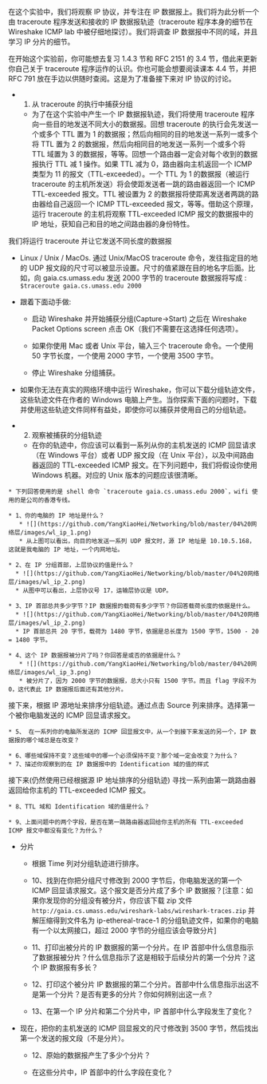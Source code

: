 在这个实验中，我们将观察 IP 协议，并专注在 IP 数据报上。我们将为此分析一个由 traceroute 程序发送和接收的 IP 数据报轨迹（traceroute 程序本身的细节在 Wireshake ICMP lab 中被仔细地探讨）。我们将调查 IP 数据报中不同的域，并且学习 IP 分片的细节。

在开始这个实验前，你可能想去复习 1.4.3 节和 RFC 2151 的 3.4 节，借此来更新你自己关于 traceroute 程序运作的认识。你也可能会想要阅读课本 4.4 节，并把 RFC 791 放在手边以供随时查阅。这是为了准备接下来对 IP 协议的讨论。

 * 1. 从 traceroute 的执行中捕获分组
 
   * 为了在这个实验中产生一个 IP 数据报轨迹，我们将使用 traceroute 程序向一些目的地发送不同大小的数据报。回想 traceroute 的执行会先发送一个或多个 TTL 置为 1 的数据报；然后向相同的目的地发送一系列一或多个将 TTL 置为 2 的数据报，然后向相同目的地发送一系列一个或多个将 TTL 域置为 3 的数据报，等等。回想一个路由器一定会对每个收到的数据报执行 TTL 减 1 操作。如果 TTL 减为 0，路由器向主机返回一个 ICMP 类型为 11 的报文（TTL-exceeded）。一个 TTL 为 1 的数据报（被运行 traceroute 的主机所发送）将会使距发送者一跳的路由器返回一个 ICMP TTL-exceeded 报文。TTL 被设置为 2 的数据报将使距离发送者两跳的路由器给自己返回一个 ICMP TTL-exceeded 报文，等等。借助这个原理，运行 traceroute 的主机将观察 TTL-exceeded ICMP 报文的数据报中的 IP 地址，获知自己和目的地之间路由器的身份特性。
   
我们将运行 traceroute 并让它发送不同长度的数据报

   * Linux / Unix / MacOs. 通过 Unix/MacOS traceroute 命令，发往指定目的地的 UDP 报文段的尺寸可以被显示设置。尺寸的值紧跟在目的地名字后面。比如，向 gaia.cs.umass.edu 发送 2000 字节的 traceroute 数据报将写成 : `$traceroute gaia.cs.umass.edu 2000`
   
   * 跟着下面动手做:
     * 启动 Wireshake 并开始捕获分组(Capture->Start) 之后在 Wireshake Packet Options screen 点击 OK（我们不需要在这选择任何选项）。
     
     * 如果你使用 Mac 或者 Unix 平台，输入三个 traceroute 命令。一个使用 50 字节长度，一个使用 2000 字节，一个使用 3500 字节。
     
     * 停止 Wireshake 分组捕获。
     
  * 如果你无法在真实的网络环境中运行 Wireshake，你可以下载分组轨迹文件，这些轨迹文件在作者的 Windows 电脑上产生。当你探索下面的问题时，下载并使用这些轨迹文件同样有益处，即使你可以捕获并使用自己的分组轨迹。
  
   * 2. 观察被捕获的分组轨迹
      * 在你的轨迹中，你应该可以看到一系列从你的主机发送的 ICMP 回显请求（在 Windows 平台）或者 UDP 报文段（在 Unix 平台），以及中间路由器返回的 TTL-exceeded ICMP 报文。在下列问题中，我们将假设你使用 Windows 机器。对应的 Unix 版本的问题应该很清晰。
      
    * 下列回答使用的是 shell 命令 `traceroute gaia.cs.umass.edu 2000`，wifi 使用的是公司的香港专线。
   
    * 1、你的电脑的 IP 地址是什么？
       * ![](https://github.com/YangXiaoHei/Networking/blob/master/04%20网络层/images/wl_ip_1.png)
       * 从上图可以看出，向目的地发送一系列 UDP 报文时，源 IP 地址是 10.10.5.168，这就是我电脑的 IP 地址，一个内网地址。
      
    * 2、在 IP 分组首部，上层协议的值是什么？
      * ![](https://github.com/YangXiaoHei/Networking/blob/master/04%20网络层/images/wl_ip_2.png)
      * 从图中可以看出，上层协议号 17，运输层协议是 UDP。
      
    * 3、IP 首部总共多少字节？IP 数据报的载荷有多少字节？你回答载荷长度的依据是什么。
      * ![](https://github.com/YangXiaoHei/Networking/blob/master/04%20网络层/images/wl_ip_2.png)
      * IP 首部总共 20 字节，载荷为 1480 字节，依据是总长度为 1500 字节，1500 - 20 = 1480 字节。
      
    * 4、这个 IP 数据报被分片了吗？你回答是或否的依据是什么？
       * ![](https://github.com/YangXiaoHei/Networking/blob/master/04%20网络层/images/wl_ip_3.png)
       * 被分片了，因为 2000 字节的数据报，总大小只有 1500 字节。而且 flag 字段不为 0，这代表此 IP 数据报后面还有其他分片。
      
接下来，根据 IP 源地址来排序分组轨迹。通过点击 Source 列来排序。选择第一个被你电脑发送的 ICMP 回显请求报文。

	* 5、 在一系列你的电脑所发送的 ICMP 回显报文中，从一个到接下来发送的另一个，IP 数据报的哪个域总是在改变？
	
	* 6、哪些域保持不变？这些域中的哪一个必须保持不变？那个域一定会改变？为什么？
	* 7、描述你观察到的在 IP 数据报中的 Identification 域的值的样式 

接下来(仍然使用已经根据源 IP 地址排序的分组轨迹) 寻找一系列由第一跳路由器返回给你主机的 TTL-exceeded ICMP 报文。

	* 8、TTL 域和 Identification 域的值是什么？
	
	* 9、上面问题中的两个字段，是否在第一跳路由器返回给你主机的所有 TTL-exceeded ICMP 报文中都没有变化？为什么？
	
	
* 分片
  * 根据 Time 列对分组轨迹进行排序。
  
  * 10、找到在你把分组尺寸修改到 2000 字节后，你电脑发送的第一个 ICMP 回显请求报文。这个报文是否分片成了多个 IP 数据报？[注意：如果你发现你的分组没有被分片，你应该下载 zip 文件 `http://gaia.cs.umass.edu/wireshark-labs/wireshark-traces.zip` 并解压缩得到文件名为 ip-ethereal-trace-1 的分组轨迹文件，如果你的电脑有一个以太网接口，超过 2000 字节的分组应该会导致分片]
  
  * 11、打印出被分片的 IP 数据报的第一个分片。在 IP 首部中什么信息指示了数据报被分片？什么信息指示了这是相较于后续分片的第一个分片？这个 IP 数据报有多长？
  
  * 12、打印这个被分片 IP 数据报的第二个分片。首部中什么信息指示出这不是第一个分片？是否有更多的分片？你如何辨别出这一点？
  
  * 13、在第一个 IP 分片和第二个分片中，IP 首部中什么字段发生了变化？
  
* 现在，把你的主机发送的 ICMP 回显报文的尺寸修改到 3500 字节，然后找出第一个发送的报文段（不是分片）。
 
   * 12、原始的数据报产生了多少个分片？
   
   * 在这些分片中，IP 首部中的什么字段在变化？

      
      
      
      
      
      
      
      
      
      
      
      
      
      
      
      
      
      
      
      
      
      
      
      
      
      
      
      
      
      
      
      
      
      
